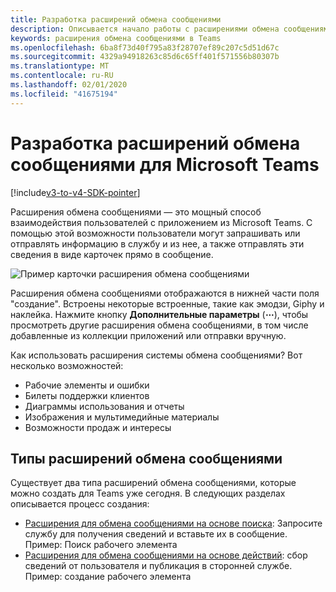```yaml
---
title: Разработка расширений обмена сообщениями
description: Описывается начало работы с расширениями обмена сообщениями в Microsoft Teams.
keywords: расширения обмена сообщениями в Teams
ms.openlocfilehash: 6ba8f73d40f795a83f28707ef89c207c5d51d67c
ms.sourcegitcommit: 4329a94918263c85d6c65ff401f571556b80307b
ms.translationtype: MT
ms.contentlocale: ru-RU
ms.lasthandoff: 02/01/2020
ms.locfileid: "41675194"
---
```

# <a name="develop-messaging-extensions-for-microsoft-teams"></a>Разработка расширений обмена сообщениями для Microsoft Teams

[!include[v3-to-v4-SDK-pointer](~/includes/v3-to-v4-pointer-me.md)]

Расширения обмена сообщениями — это мощный способ взаимодействия пользователей с приложением из Microsoft Teams. С помощью этой возможности пользователи могут запрашивать или отправлять информацию в службу и из нее, а также отправлять эти сведения в виде карточек прямо в сообщение.

![Пример карточки расширения обмена сообщениями](~/assets/images/compose-extensions/ceexample.png)

Расширения обмена сообщениями отображаются в нижней части поля "создание". Встроены некоторые встроенные, такие как эмодзи, Giphy и наклейка. Нажмите кнопку **Дополнительные параметры** (**&#8943;**), чтобы просмотреть другие расширения обмена сообщениями, в том числе добавленные из коллекции приложений или отправки вручную.

Как использовать расширения системы обмена сообщениями? Вот несколько возможностей:

* Рабочие элементы и ошибки
* Билеты поддержки клиентов
* Диаграммы использования и отчеты
* Изображения и мультимедийные материалы
* Возможности продаж и интересы

## <a name="types-of-messaging-extensions"></a>Типы расширений обмена сообщениями

Существует два типа расширений обмена сообщениями, которые можно создать для Teams уже сегодня. В следующих разделах описывается процесс создания:

* [Расширения для обмена сообщениями на основе поиска](~/resources/messaging-extension-v3/search-extensions.md): Запросите службу для получения сведений и вставьте их в сообщение. Пример: Поиск рабочего элемента
* [Расширения для обмена сообщениями на основе действий](~/resources/messaging-extension-v3/create-extensions.md): сбор сведений от пользователя и публикация в сторонней службе. Пример: создание рабочего элемента
